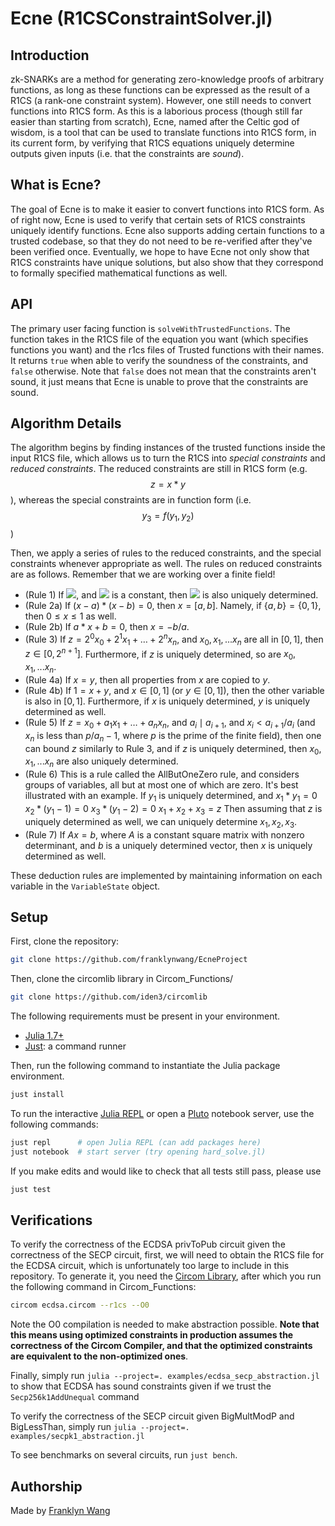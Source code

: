 # Ecne (R1CSConstraintSolver.jl)

## Introduction

zk-SNARKs are a method for generating zero-knowledge proofs of arbitrary functions, as long as these functions can be expressed as the result of a R1CS (a rank-one constraint system). However, one still needs to convert functions into R1CS form. As this is a laborious process (though still far easier than starting from scratch), Ecne, named after the Celtic god of wisdom, is a tool that can be used to translate functions into R1CS form, in its current form, by verifying that R1CS equations uniquely determine outputs given inputs (i.e. that the constraints are _sound_).

## What is Ecne?

The goal of Ecne is to make it easier to convert functions into R1CS form. As of right now, Ecne is used to verify that certain sets of R1CS constraints uniquely identify functions. Ecne also supports adding certain functions to a trusted codebase, so that they do not need to be re-verified after they've been verified once. Eventually, we hope to have Ecne not only show that R1CS constraints have unique solutions, but also show that they correspond to formally specified mathematical functions as well.

## API

The primary user facing function is `solveWithTrustedFunctions`. The function takes in the R1CS file of the equation you want (which specifies functions you want) and the r1cs files of Trusted functions with their names. It returns `true` when able to verify the soundness of the constraints, and `false` otherwise. Note that `false` does not mean that the constraints aren't sound, it just means that Ecne is unable to prove that the constraints are sound.

## Algorithm Details

The algorithm begins by finding instances of the trusted functions inside the input R1CS file, which allows us to turn the R1CS into _special constraints_ and _reduced constraints_. The reduced constraints are still in R1CS form (e.g. $$z = x * y$$), whereas the special constraints are in function form (i.e. $$y_3 = f(y_1, y_2)$$)

Then, we apply a series of rules to the reduced constraints, and the special constraints whenever appropriate as well. The rules on reduced constraints are as follows. Remember that we are working over a finite field!

- (Rule 1) If <img src="https://render.githubusercontent.com/render/math?math=cx = <unique>">, and <img src="https://render.githubusercontent.com/render/math?math=c \neq 0"> is a constant, then <img src="https://render.githubusercontent.com/render/math?math=x"> is also uniquely determined.
- (Rule 2a) If $(x-a) * (x-b) = 0$, then $x = [a, b]$. Namely, if $\{a,b\} = \{0,1\}$, then $0 \le x \le 1$ as well.
- (Rule 2b) If $a*x + b = 0$, then $x = -b/a$.
- (Rule 3) If $z = 2^0 x_0 + 2^1 x_1 + \ldots + 2^n x_n$, and $x_0, x_1, ... x_n$ are all in $[0,1]$, then $z \in [0, 2^{n+1}]$. Furthermore, if $z$ is uniquely determined, so are $x_0, x_1, ... x_n$.
- (Rule 4a) If $x = y$, then all properties from $x$ are copied to $y$.
- (Rule 4b) If $1 = x + y$, and $x \in [0,1]$ (or $y \in [0,1]$), then the other variable is also in $[0,1]$. Furthermore, if $x$ is uniquely determined, $y$ is uniquely determined as well.
- (Rule 5) If $z = x_0 + a_1 x_1 + \ldots + a_n x_n$, and $a_i \mid a_{i+1}$, and $x_i < a_{i+1} / a_i$ (and $x_n$ is less than $p / a_n - 1$, where $p$ is the prime of the finite field), then one can bound $z$ similarly to Rule 3, and if $z$ is uniquely determined, then $x_0, x_1, ... x_n$ are also uniquely determined.
- (Rule 6) This is a rule called the AllButOneZero rule, and considers groups of variables, all but at most one of which are zero. It's best illustrated with an example. If $y_1$ is uniquely determined, and
  $x_1 * y_1 = 0$
  $x_2 * (y_1 - 1) = 0$
  $x_3 * (y_1 - 2) = 0$
  $x_1 + x_2 + x_3 = z$
  Then assuming that $z$ is uniquely determined as well, we can uniquely determine $x_1, x_2, x_3$.
- (Rule 7) If $Ax = b$, where $A$ is a constant square matrix with nonzero determinant, and $b$ is a uniquely determined vector, then $x$ is uniquely determined as well.

These deduction rules are implemented by maintaining information on each variable in the `VariableState` object.

## Setup

First, clone the repository:

```bash
git clone https://github.com/franklynwang/EcneProject
```

Then, clone the circomlib library in Circom_Functions/

```bash
git clone https://github.com/iden3/circomlib
```

The following requirements must be present in your environment.

- [Julia 1.7+](https://julialang.org/)
- [Just](https://github.com/casey/just): a command runner

Then, run the following command to instantiate the Julia package environment.

```bash
just install
```

To run the interactive [Julia REPL](https://docs.julialang.org/en/v1/stdlib/REPL/) or open a [Pluto](https://github.com/fonsp/Pluto.jl) notebook server, use the following commands:

```bash
just repl      # open Julia REPL (can add packages here)
just notebook  # start server (try opening hard_solve.jl)
```

If you make edits and would like to check that all tests still pass, please use

```bash
just test
```

## Verifications

To verify the correctness of the ECDSA privToPub circuit given the correctness of the SECP circuit, first, we will need to obtain the R1CS file for the ECDSA circuit, which is unfortunately too large to include in this repository. To generate it, you need the [Circom Library](https://docs.circom.io/getting-started/installation/), after which you run the following command in Circom_Functions:

```bash
circom ecdsa.circom --r1cs --O0
```

Note the O0 compilation is needed to make abstraction possible. **Note that this means using optimized constraints in production assumes the correctness of the Circom Compiler, and that the optimized constraints are equivalent to the non-optimized ones**.

Finally, simply run `julia --project=. examples/ecdsa_secp_abstraction.jl` to show that ECDSA has sound constraints given if we trust the `Secp256k1AddUnequal` command

To verify the correctness of the SECP circuit given BigMultModP and BigLessThan, simply run `julia --project=. examples/secpk1_abstraction.jl`

To see benchmarks on several circuits, run `just bench`.

## Authorship

Made by [Franklyn Wang](https://twitter.com/franklyn_wang)
